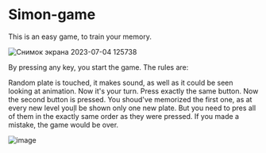 # Simon-game

This is an easy game, to train your memory.

![Снимок экрана 2023-07-04 125738](https://github.com/Linakees/Simon-game/assets/95880212/57adedac-cfd8-4923-a8c7-060d205a7fc3)

By pressing any key, you start the game. The rules are:

Random plate is touched, it makes sound, as well as it could be seen looking at animation. 
Now it's your turn. Press exactly the same button.
Now the second button is pressed. You shoud've memorized the first one, as at every new level youļl be shown only one new plate. 
But you need to pres all of them in the exactly same order as they were pressed.
If you made a mistake, the game would be over.

![image](https://github.com/Linakees/Simon-game/assets/95880212/bf460220-744a-4b0b-b3b7-1e1608e97277)

